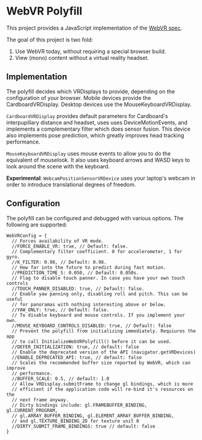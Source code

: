 # WebVR Polyfill

This project provides a JavaScript implementation of the [WebVR
spec][spec].

The goal of this project is two fold:

1. Use WebVR today, without requiring a special browser build.
2. View (mono) content without a virtual reality headset.

[spec]: https://mozvr.github.io/webvr-spec/

## Implementation

The polyfill decides which VRDisplays to provide, depending on the configuration
of your browser. Mobile devices provide the CardboardVRDisplay. Desktop devices
use the MouseKeyboardVRDisplay.

`CardboardVRDisplay` provides default parameters for Cardboard's interpupillary
distance and headset, uses uses DeviceMotionEvents, and implements a
complementary filter which does sensor fusion. This device also implements pose
prediction, which greatly improves head tracking performance.

`MouseKeyboardVRDisplay` uses mouse events to allow you to do the equivalent of
mouselook. It also uses keyboard arrows and WASD keys to look around the scene
with the keyboard.

**Experimental**: `WebcamPositionSensorVRDevice` uses your laptop's webcam in
order to introduce translational degrees of freedom.

[ss]: https://play.google.com/store/apps/details?id=com.motorola.avatar

## Configuration

The polyfill can be configured and debugged with various options. The following
are supported:

    WebVRConfig = {
      // Forces availability of VR mode.
      //FORCE_ENABLE_VR: true, // Default: false.
      // Complementary filter coefficient. 0 for accelerometer, 1 for gyro.
      //K_FILTER: 0.98, // Default: 0.98.
      // How far into the future to predict during fast motion.
      //PREDICTION_TIME_S: 0.050, // Default: 0.050s.
      // Flag to disable touch panner. In case you have your own touch controls
      //TOUCH_PANNER_DISABLED: true, // Default: false.
      // Enable yaw panning only, disabling roll and pitch. This can be useful
      // for panoramas with nothing interesting above or below.
      //YAW_ONLY: true, // Default: false.
      // To disable keyboard and mouse controls. If you implement your own.
      //MOUSE_KEYBOARD_CONTROLS_DISABLED: true, // Default: false
      // Prevent the polyfill from initializing immediately. Requiures the app
      // to call InitializeWebVRPolyfill() before it can be used.
      //DEFER_INITIALIZATION: true, // default: false
      // Enable the deprecated version of the API (navigator.getVRDevices)
      //ENABLE_DEPRECATED_API: true, // default: false
      // Scales the recommended buffer size reported by WebVR, which can improve
      // performance.
      //BUFFER_SCALE: 0.5, // default: 1.0
      // Allow VRDisplay.submitFrame to change gl bindings, which is more
      // efficient if the application code will re-bind it's resources on the
      // next frame anyway.
      // Dirty bindings include: gl.FRAMEBUFFER_BINDING, gl.CURRENT_PROGRAM,
      // gl.ARRAY_BUFFER_BINDING, gl.ELEMENT_ARRAY_BUFFER_BINDING,
      // and gl.TEXTURE_BINDING_2D for texture unit 0
      //DIRTY_SUBMIT_FRAME_BINDINGS: true // default: false
    }
